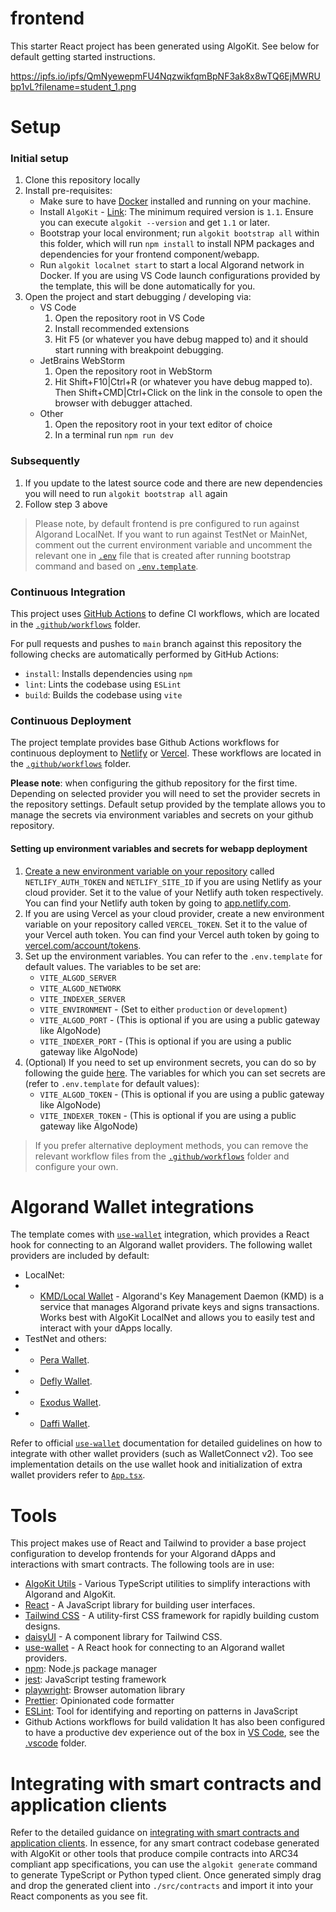 # frontend

This starter React project has been generated using AlgoKit. See below for default getting started instructions.

https://ipfs.io/ipfs/QmNyewepmFU4NqzwikfqmBpNF3ak8x8wTQ6EjMWRUbp1vL?filename=student_1.png

# Setup

### Initial setup

1. Clone this repository locally
2. Install pre-requisites:
   - Make sure to have [Docker](https://www.docker.com/) installed and running on your machine.
   - Install `AlgoKit` - [Link](https://github.com/algorandfoundation/algokit-cli#install): The minimum required version is `1.1`. Ensure you can execute `algokit --version` and get `1.1` or later.
   - Bootstrap your local environment; run `algokit bootstrap all` within this folder, which will run `npm install` to install NPM packages and dependencies for your frontend component/webapp.
   - Run `algokit localnet start` to start a local Algorand network in Docker. If you are using VS Code launch configurations provided by the template, this will be done automatically for you.
3. Open the project and start debugging / developing via:
   - VS Code
     1. Open the repository root in VS Code
     2. Install recommended extensions
     3. Hit F5 (or whatever you have debug mapped to) and it should start running with breakpoint debugging.
   - JetBrains WebStorm
     1. Open the repository root in WebStorm
     2. Hit Shift+F10|Ctrl+R (or whatever you have debug mapped to). Then Shift+CMD|Ctrl+Click on the link in the console to open the browser with debugger attached.
   - Other
     1. Open the repository root in your text editor of choice
     2. In a terminal run `npm run dev`

### Subsequently

1. If you update to the latest source code and there are new dependencies you will need to run `algokit bootstrap all` again
2. Follow step 3 above

> Please note, by default frontend is pre configured to run against Algorand LocalNet. If you want to run against TestNet or MainNet, comment out the current environment variable and uncomment the relevant one in [`.env`](.env) file that is created after running bootstrap command and based on [`.env.template`](.env.template).

### Continuous Integration

This project uses [GitHub Actions](https://docs.github.com/en/actions/learn-github-actions/understanding-github-actions) to define CI workflows, which are located in the [`.github/workflows`](./.github/workflows) folder.

For pull requests and pushes to `main` branch against this repository the following checks are automatically performed by GitHub Actions:

- `install`: Installs dependencies using `npm`
- `lint`: Lints the codebase using `ESLint`
- `build`: Builds the codebase using `vite`

### Continuous Deployment

The project template provides base Github Actions workflows for continuous deployment to [Netlify](https://www.netlify.com/) or [Vercel](https://vercel.com/). These workflows are located in the [`.github/workflows`](./.github/workflows) folder.

**Please note**: when configuring the github repository for the first time. Depending on selected provider you will need to set the provider secrets in the repository settings. Default setup provided by the template allows you to manage the secrets via environment variables and secrets on your github repository.

#### Setting up environment variables and secrets for webapp deployment

1. [Create a new environment variable on your repository](https://docs.github.com/en/actions/learn-github-actions/variables#creating-configuration-variables-for-a-repository) called `NETLIFY_AUTH_TOKEN` and `NETLIFY_SITE_ID` if you are using Netlify as your cloud provider. Set it to the value of your Netlify auth token respectively. You can find your Netlify auth token by going to [app.netlify.com](https://app.netlify.com/).
2. If you are using Vercel as your cloud provider, create a new environment variable on your repository called `VERCEL_TOKEN`. Set it to the value of your Vercel auth token. You can find your Vercel auth token by going to [vercel.com/account/tokens](https://vercel.com/account/tokens).
3. Set up the environment variables. You can refer to the `.env.template` for default values. The variables to be set are:
   - `VITE_ALGOD_SERVER`
   - `VITE_ALGOD_NETWORK`
   - `VITE_INDEXER_SERVER`
   - `VITE_ENVIRONMENT` - (Set to either `production` or `development`)
   - `VITE_ALGOD_PORT` - (This is optional if you are using a public gateway like AlgoNode)
   - `VITE_INDEXER_PORT` - (This is optional if you are using a public gateway like AlgoNode)
4. (Optional) If you need to set up environment secrets, you can do so by following the guide [here](https://docs.github.com/en/actions/security-guides/using-secrets-in-github-actions#creating-secrets-for-a-repository). The variables for which you can set secrets are (refer to `.env.template` for default values):
   - `VITE_ALGOD_TOKEN` - (This is optional if you are using a public gateway like AlgoNode)
   - `VITE_INDEXER_TOKEN` - (This is optional if you are using a public gateway like AlgoNode)

> If you prefer alternative deployment methods, you can remove the relevant workflow files from the [`.github/workflows`](./.github/workflows) folder and configure your own.

# Algorand Wallet integrations

The template comes with [`use-wallet`](https://github.com/txnlab/use-wallet) integration, which provides a React hook for connecting to an Algorand wallet providers. The following wallet providers are included by default:

- LocalNet:
- - [KMD/Local Wallet](https://github.com/TxnLab/use-wallet#kmd-algorand-key-management-daemon) - Algorand's Key Management Daemon (KMD) is a service that manages Algorand private keys and signs transactions. Works best with AlgoKit LocalNet and allows you to easily test and interact with your dApps locally.
- TestNet and others:
- - [Pera Wallet](https://perawallet.app).
- - [Defly Wallet](https://defly.app).
- - [Exodus Wallet](https://www.exodus.com).
- - [Daffi Wallet](https://www.daffi.me).

Refer to official [`use-wallet`](https://github.com/txnlab/use-wallet) documentation for detailed guidelines on how to integrate with other wallet providers (such as WalletConnect v2). Too see implementation details on the use wallet hook and initialization of extra wallet providers refer to [`App.tsx`](./src/App.tsx).

# Tools

This project makes use of React and Tailwind to provider a base project configuration to develop frontends for your Algorand dApps and interactions with smart contracts. The following tools are in use:

- [AlgoKit Utils](https://github.com/algorandfoundation/algokit-utils-ts) - Various TypeScript utilities to simplify interactions with Algorand and AlgoKit.
- [React](https://reactjs.org/) - A JavaScript library for building user interfaces.
- [Tailwind CSS](https://tailwindcss.com/) - A utility-first CSS framework for rapidly building custom designs.
- [daisyUI](https://daisyui.com/) - A component library for Tailwind CSS.
- [use-wallet](https://github.com/txnlab/use-wallet) - A React hook for connecting to an Algorand wallet providers.
- [npm](https://www.npmjs.com/): Node.js package manager
- [jest](https://jestjs.io/): JavaScript testing framework
- [playwright](https://playwright.dev/): Browser automation library
- [Prettier](https://prettier.io/): Opinionated code formatter
- [ESLint](https://eslint.org/): Tool for identifying and reporting on patterns in JavaScript
- Github Actions workflows for build validation
  It has also been configured to have a productive dev experience out of the box in [VS Code](https://code.visualstudio.com/), see the [.vscode](./.vscode) folder.

# Integrating with smart contracts and application clients

Refer to the detailed guidance on [integrating with smart contracts and application clients](./src/contracts/README.md). In essence, for any smart contract codebase generated with AlgoKit or other tools that produce compile contracts into ARC34 compliant app specifications, you can use the `algokit generate` command to generate TypeScript or Python typed client. Once generated simply drag and drop the generated client into `./src/contracts` and import it into your React components as you see fit.
